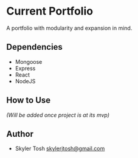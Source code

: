Current Portfolio
=============================


A portfolio with modularity and expansion in mind. 


Dependencies
------------

- Mongoose
- Express
- React
- NodeJS

How to Use
----------

*(Will be added once project is at its mvp)*

Author
------

- Skyler Tosh <skylerjtosh@gmail.com>
